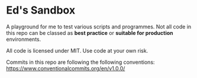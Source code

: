 # Ed's Sandbox

A playground for me to test various scripts and programmes. Not all code in this repo can be classed as **best practice** or **suitable for
production** environments.

All code is licensed under MIT. Use code at your own risk.

Commits in this repo are following the following conventions:
https://www.conventionalcommits.org/en/v1.0.0/ 